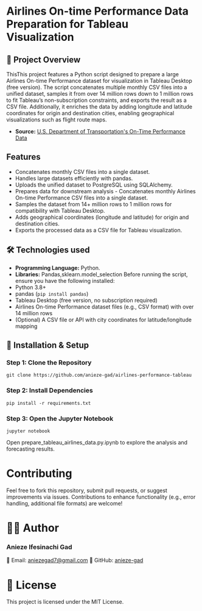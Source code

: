 # Airlines On-time Performance Data Preparation for Tableau Visualization

## 📌 Project Overview
ThisThis project features a Python script designed to prepare a large Airlines On-time Performance dataset for visualization in Tableau Desktop (free version). The script concatenates multiple monthly CSV files into a unified dataset, samples it from over 14 million rows down to 1 million rows to fit Tableau’s non-subscription constraints, and exports the result as a CSV file. Additionally, it enriches the data by adding longitude and latitude coordinates for origin and destination cities, enabling geographical visualizations such as flight route maps.

- **Source:** [ U.S. Department of Transportation's On-Time Performance Data](https://transtats.bts.gov/Tables.asp?QO_VQ=EFD&QO_anzr=Nv4yv0r%FDb0-gvzr%FDcr4s14zn0pr%FDQn6n&QO_fu146_anzr=b0-gvzr)
## Features
- Concatenates monthly CSV files into a single dataset.
- Handles large datasets efficiently with pandas.
- Uploads the unified dataset to PostgreSQL using SQLAlchemy.
- Prepares data for downstream analysis - Concatenates monthly Airlines On-time Performance CSV files into a single dataset.
- Samples the dataset from 14+ million rows to 1 million rows for compatibility with Tableau Desktop.
- Adds geographical coordinates (longitude and latitude) for origin and destination cities.
- Exports the processed data as a CSV file for Tableau visualization.
## 🛠️ Technologies used
- **Programming Language:** Python.
- **Libraries:** Pandas,sklearn.model_selection
  Before running the script, ensure you have the following installed:
- Python 3.8+
- pandas (`pip install pandas`)
- Tableau Desktop (free version, no subscription required)
- Airlines On-time Performance dataset files (e.g., CSV format) with over 14 million rows
- (Optional) A CSV file or API with city coordinates for latitude/longitude mapping
## 🔧 Installation & Setup

### **Step 1: Clone the Repository**
```
git clone https://github.com/anieze-gad/airlines-performance-tableau
```

### **Step 2: Install Dependencies**
```
pip install -r requirements.txt
```

### **Step 3: Open the Jupyter Notebook**
```
jupyter notebook
```
Open prepare_tableau_airlines_data.py.ipynb to explore the analysis and forecasting results.

# Contributing
Feel free to fork this repository, submit pull requests, or suggest improvements via issues. Contributions to enhance functionality (e.g., error handling, additional file formats) are welcome!

# 👨‍💻 Author
### **Anieze Ifesinachi Gad**
📧 Email: aniezegad7@gmail.com 
🔗 GitHub: [anieze-gad](https://github.com/anieze-gad)

# 📜 License
This project is licensed under the MIT License.
